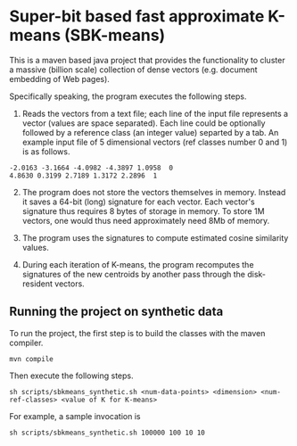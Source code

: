 # Super-bit based fast approximate K-means (SBK-means)

This is a maven based java project that provides the functionality to cluster a massive (billion scale)
collection of dense vectors (e.g. document embedding of Web pages).

Specifically speaking, the program executes the following steps.

1. Reads the vectors from a text file; each line of the input file represents a vector (values are space separated).
Each line could be optionally followed by a reference class (an integer value) separted by a tab.
An example input file of 5 dimensional vectors (ref classes number 0 and 1) is as follows.

```
-2.0163 -3.1664 -4.0982 -4.3897 1.0958	0 
4.8630 0.3199 2.7189 1.3172 2.2896	1
```

2. The program does not store the vectors themselves in memory. Instead it saves a 64-bit (long) signature for each vector.
Each vector's signature thus requires 8 bytes of storage in memory. To store 1M vectors, one would thus need approximately need 8Mb of memory.

3. The program uses the signatures to compute estimated cosine similarity values.

4. During each iteration of K-means, the program recomputes the signatures of the new centroids by another pass through the disk-resident vectors.

## Running the project on synthetic data

To run the project, the first step is to build the classes with the maven compiler.

```
mvn compile
```

Then execute the following steps.
```
sh scripts/sbkmeans_synthetic.sh <num-data-points> <dimension> <num-ref-classes> <value of K for K-means>
```

For example, a sample invocation is
```
sh scripts/sbkmeans_synthetic.sh 100000 100 10 10
```

